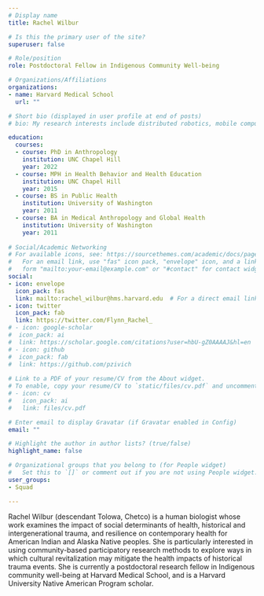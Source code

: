 ```yaml
---
# Display name
title: Rachel Wilbur

# Is this the primary user of the site?
superuser: false

# Role/position
role: Postdoctoral Fellow in Indigenous Community Well-being

# Organizations/Affiliations
organizations:
- name: Harvard Medical School
  url: ""

# Short bio (displayed in user profile at end of posts)
# bio: My research interests include distributed robotics, mobile computing and programmable matter.

education:
  courses:
  - course: PhD in Anthropology
    institution: UNC Chapel Hill
    year: 2022
  - course: MPH in Health Behavior and Health Education
    institution: UNC Chapel Hill
    year: 2015
  - course: BS in Public Health
    institution: University of Washington
    year: 2011
  - course: BA in Medical Anthropology and Global Health
    institution: University of Washington
    year: 2011
    
# Social/Academic Networking
# For available icons, see: https://sourcethemes.com/academic/docs/page-builder/#icons
#   For an email link, use "fas" icon pack, "envelope" icon, and a link in the
#   form "mailto:your-email@example.com" or "#contact" for contact widget.
social:
- icon: envelope
  icon_pack: fas
  link: mailto:rachel_wilbur@hms.harvard.edu  # For a direct email link, use "mailto:test@example.org".
- icon: twitter
  icon_pack: fab
  link: https://twitter.com/Flynn_Rachel_
# - icon: google-scholar
#  icon_pack: ai
#  link: https://scholar.google.com/citations?user=hbU-gZ0AAAAJ&hl=en
# - icon: github
#  icon_pack: fab
#  link: https://github.com/pzivich
  
# Link to a PDF of your resume/CV from the About widget.
# To enable, copy your resume/CV to `static/files/cv.pdf` and uncomment the lines below.
# - icon: cv
#   icon_pack: ai
#   link: files/cv.pdf

# Enter email to display Gravatar (if Gravatar enabled in Config)
email: ""

# Highlight the author in author lists? (true/false)
highlight_name: false

# Organizational groups that you belong to (for People widget)
#   Set this to `[]` or comment out if you are not using People widget.
user_groups:
- Squad

---
```


Rachel Wilbur (descendant Tolowa, Chetco) is a human biologist whose work examines the impact of social determinants of health, historical and intergenerational trauma, and resilience on contemporary health for American Indian and Alaska Native peoples. She is particularly interested in using community-based participatory research methods to explore ways in which cultural revitalization may mitigate the health impacts of historical trauma events. She is currently a postdoctoral research fellow in Indigenous community well-being at Harvard Medical School, and is a Harvard University Native American Program scholar.
